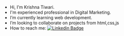 - Hi, I’m Krishna Tiwari.
- I'm experienced professional in Digital Marketing.
- I’m currently learning web development.
- I’m looking to collaborate on projects from html,css,js
- How to reach me: [![Linkedin Badge](https://img.shields.io/badge/-linkedIn-blue?style=flat&logo=linkedin&logoColor=white)](https://www.linkedin.com/in/krishna-tiwari-246b2a2a7/)
